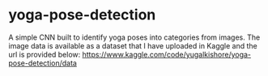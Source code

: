 # yoga-pose-detection
A simple CNN built to identify yoga poses into categories from images.
The image data is available as a dataset that I have uploaded in Kaggle and the url is provided below:
https://www.kaggle.com/code/yugalkishore/yoga-pose-detection/data
